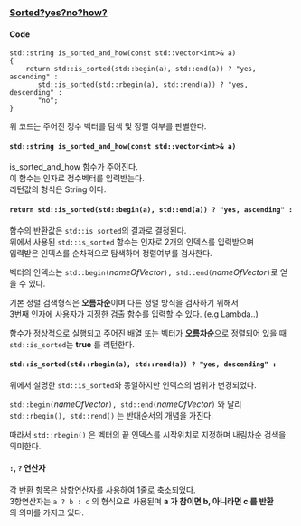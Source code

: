 ### [Sorted?yes?no?how?](https://www.codewars.com/kata/580a4734d6df748060000045)  

#### Code

    std::string is_sorted_and_how(const std::vector<int>& a)
    {
        return std::is_sorted(std::begin(a), std::end(a)) ? "yes, ascending" :
           std::is_sorted(std::rbegin(a), std::rend(a)) ? "yes, descending" :
           "no";
    }

위 코드는 주어진 정수 벡터를 탐색 및 정렬 여부를 판별한다.  
  
#### `std::string is_sorted_and_how(const std::vector<int>& a)`
is_sorted_and_how 함수가 주어진다.  
이 함수는 인자로 정수벡터를 입력받는다.  
리턴값의 형식은 String 이다.  
   
#### `return std::is_sorted(std::begin(a), std::end(a)) ? "yes, ascending" :`
함수의 반환값은 `std::is_sorted`의 결과로 결정된다.  
위에서 사용된 `std::is_sorted` 함수는 인자로 2개의 인덱스를 입력받으며  
입력받은 인덱스를 순차적으로 탐색하며 정렬여부를 검사한다.  

벡터의 인덱스는 `std::begin(`*nameOfVector*`), std::end(`*nameOfVector*`)`로 얻을 수 있다.  

기본 정렬 검색형식은 **오름차순**이며 다른 정렬 방식을 검사하기 위해서  
3번째 인자에 사용자가 지정한 검출 함수를 입력할 수 있다. (e.g Lambda..)  

함수가 정상적으로 실행되고 주어진 배열 또는 벡터가 **오름차순**으로 정렬되어 있을 때  
`std::is_sorted`는 **true** 를 리턴한다.

#### `std::is_sorted(std::rbegin(a), std::rend(a)) ? "yes, descending" :`  
위에서 설명한 `std::is_sorted`와 동일하지만 인덱스의 범위가 변경되었다.  

`std::begin(`*nameOfVector*`), std::end(`*nameOfVector*`)` 와 달리 `std::rbegin(), std::rend()` 는 반대순서의 개념을 가진다.  

따라서 `std::rbegin()` 은 벡터의 끝 인덱스를 시작위치로 지정하며 내림차순 검색을 의미한다.  

#### `:`, `?` 연산자  
각 반환 항목은 삼항연산자를 사용하여 1줄로 축소되었다.  
3항연산자는 `a ? b : c` 의 형식으로 사용된며 **a 가 참이면 b, 아니라면 c 를 반환**  
의 의미를 가지고 있다.  